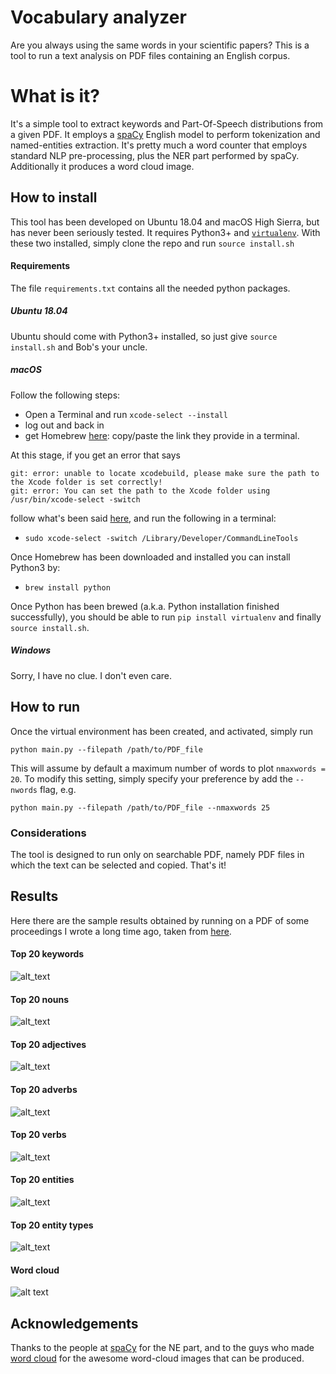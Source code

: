 # Vocabulary analyzer
Are you always using the same words in
your scientific papers?
This is a tool to run a text analysis on 
PDF files containing an English corpus.

# What is it?
It's a simple tool to extract keywords and Part-Of-Speech distributions
from a given PDF. It employs a
[spaCy](https://github.com/explosion/spaCy) English model
to perform tokenization and named-entities extraction.
It's pretty much a word counter that employs 
standard NLP pre-processing, plus the NER part performed by spaCy. 
Additionally it produces a word cloud image. 

## How to install
This tool has been developed on Ubuntu 18.04 and macOS High Sierra, but 
has never been seriously tested. 
It requires Python3+ and [`virtualenv`](https://github.com/pypa/virtualenv). 
With these two installed, simply clone the repo and run `source install.sh`

#### Requirements
The file `requirements.txt` contains all the needed python packages.

##### Ubuntu 18.04 
Ubuntu should come with Python3+ installed, so just give 
`source install.sh` and Bob's your uncle.

##### macOS
Follow the following steps: 

* Open a Terminal and run `xcode-select --install`
* log out and back in
* get Homebrew [here](https://brew.sh/): 
copy/paste the link they provide in a terminal. 

At this stage, if you get an error that says

```
git: error: unable to locate xcodebuild, please make sure the path to the Xcode folder is set correctly!
git: error: You can set the path to the Xcode folder using /usr/bin/xcode-select -switch
```

follow what's been said 
[here](https://stackoverflow.com/questions/19647788/git-error-unable-to-locate-xcodebuild-after-a-fresh-os-x-mavericks-upgrade), 
and run the following in a terminal:

* `sudo xcode-select -switch /Library/Developer/CommandLineTools`

Once Homebrew has been downloaded and installed you can install Python3 by:

* `brew install python`

Once Python has been brewed
(a.k.a. Python installation finished successfully), 
you should be able to run `pip install virtualenv` 
and finally `source install.sh`.

##### Windows
Sorry, I have no clue. I don't even care.

## How to run
Once the virtual environment has been created, and activated, simply run 
```
python main.py --filepath /path/to/PDF_file
```
This will assume by default a maximum number of words to plot `nmaxwords = 20`.
To modify this setting, simply specify your preference by add the `--nwords` flag, e.g.
```
python main.py --filepath /path/to/PDF_file --nmaxwords 25
```

### Considerations 
The tool is designed to run only on searchable PDF, namely PDF files
in which the text can be selected and copied. 
That's it!

## Results 
Here there are the sample results obtained by running on a PDF 
of some proceedings I wrote a long time ago, taken from [here](https://pos.sissa.it/282/856/pdf). 

#### Top 20 keywords
![alt_text](https://raw.githubusercontent.com/fabriziomiano/UzaiKeyFire/master/sample/kwords_count.png)

#### Top 20 nouns
![alt_text](https://raw.githubusercontent.com/fabriziomiano/UzaiKeyFire/master/sample/nouns.png)

#### Top 20 adjectives
![alt_text](https://raw.githubusercontent.com/fabriziomiano/UzaiKeyFire/master/sample/adjectives.png)

#### Top 20 adverbs
![alt_text](https://raw.githubusercontent.com/fabriziomiano/UzaiKeyFire/master/sample/adverbs.png)

#### Top 20 verbs
![alt_text](https://raw.githubusercontent.com/fabriziomiano/UzaiKeyFire/master/sample/verbs.png)

#### Top 20 entities
![alt_text](https://raw.githubusercontent.com/fabriziomiano/UzaiKeyFire/master/sample/entities.png)

#### Top 20 entity types
![alt_text](https://raw.githubusercontent.com/fabriziomiano/UzaiKeyFire/master/sample/entity%20types.png)

#### Word cloud
![alt text](https://raw.githubusercontent.com/fabriziomiano/UzaiKeyFire/master/sample/wordcloud.png)
## Acknowledgements
Thanks to the people at [spaCy](https://github.com/explosion/spaCy)
for the NE part, and to the guys who made 
[word cloud](https://amueller.github.io/word_cloud) for the awesome word-cloud images
that can be produced.
